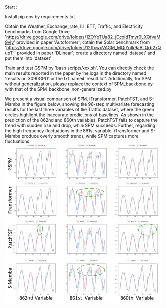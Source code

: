 Start :

Install pip env by requirements.txt

Obtain the Weather, Exchange_rate, ILI, ETT, Traffic, and Electricity benchmarks from Google Drive 'https://drive.google.com/drive/folders/1ZOYpTUa82_jCcxIdTmyr0LXQfvaM9vIy' provided in paper 'Autoformer'; obtain the Solar benchmark from 'https://drive.google.com/drive/folders/12ffxwxVAGM_MQiYpIk9aBLQrb2xQupT-' provided in paper 'DLinear'; create a directory named 'dataset' and put them into 'dataset'

Train and test GSPM by 'bash scripts/xxx.sh'. You can directly check the main results reported in the paper by the logs in the directory named 'results on 3090GPU' or the txt named 'result.txt'. Additionally, for SPM without generalization, please replace the context of SPM_backbone.py with that of the SPM_backbone_non-generalized.py

We present a visual comparison of SPM, iTransformer, PatchTST, and S-Mamba in the figure below, showing the 96-step multivariate forecasting results for the last three variables of the Traffic dataset, where the green circles highlight the inaccurate predictions of baselines. As shown in the prediction of the 862nd and 860th variables, PatchTST fails to capture the trend with sudden rise and drop, while SPM succeeds. Further, regarding the high frequency fluctuations in the 861st variable, iTransformer and S-Mamba produce overly smooth trends, while SPM captures more fluctuations.
![show case](show-case.jpg)

